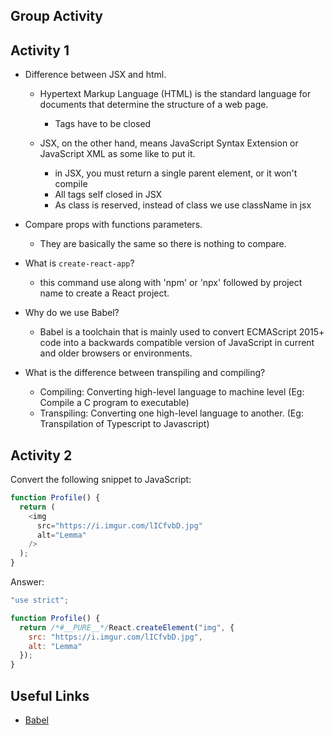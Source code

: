 ## Group Activity

## Activity 1

- Difference between JSX and html. 

  - Hypertext Markup Language (HTML) is the standard language for documents that determine the structure of a web page.
    - Tags have to be closed 

  - JSX, on the other hand, means JavaScript Syntax Extension or JavaScript XML as some like to put it.

    - in JSX, you must return a single parent element, or it won't compile
    - All tags self closed in JSX
    - As class is reserved, instead of class we use className in jsx


- Compare props with functions parameters.

  - They are basically the same so there is nothing to compare. 


- What is `create-react-app`?
    - this command use along with 'npm' or 'npx' followed by project name to create a React project.
- Why do we use Babel?
    - Babel is a toolchain that is mainly used to convert ECMAScript 2015+ code into a backwards compatible version of JavaScript in current and older browsers or environments.
- What is the difference between transpiling and compiling?
    - Compiling: Converting high-level language to machine level (Eg: Compile a C program to executable)
    - Transpiling: Converting one high-level language to another. (Eg: Transpilation of Typescript to Javascript)


## Activity 2
Convert the following snippet to JavaScript:

```js
function Profile() {
  return (
    <img
      src="https://i.imgur.com/lICfvbD.jpg"
      alt="Lemma"
    />
  );
}
```
Answer:

```js
"use strict";

function Profile() {
  return /*#__PURE__*/React.createElement("img", {
    src: "https://i.imgur.com/lICfvbD.jpg",
    alt: "Lemma"
  });
}
```

## Useful Links
- [Babel](https://babeljs.io/repl/)
